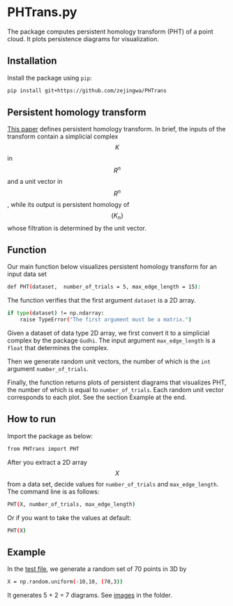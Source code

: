# PHTrans.py
The package computes persistent homology transform (PHT) of a point cloud. It plots persistence diagrams for visualization.
## Installation
Install the package using `pip`:

```bash
pip install git+https://github.com/zejingwa/PHTrans
```
## Persistent homology transform
[This paper](https://arxiv.org/pdf/1310.1030) defines persistent homology transform. In brief, the inputs of the transform contain a simplicial complex $$K$$ in $$R^n$$ and a unit vector in $$R^n$$, while its output is persistent homology of $$\{K_n\}$$ whose filtration is determined by the unit vector.
## Function
Our main function below visualizes persistent homology transform for an input data set 
```bash
def PHT(dataset,  number_of_trials = 5, max_edge_length = 15):
```
The function verifies that the first argument `dataset` is a 2D array. 
```bash
if type(dataset) != np.ndarray:
    raise TypeError("The first argument must be a matrix.")
```
Given a dataset of data type 2D array, we first convert it to a simplicial complex by the package `Gudhi`. The input argument `max_edge_length` is a `float` that determines the complex. 

Then we generate random unit vectors, the number of which is the `int` argument `number_of_trials`.

Finally, the function returns plots of persistent diagrams that visualizes PHT, the number of which is equal to `number_of_trials`. Each random unit vector corresponds to each plot. See the section Example at the end.
## How to run
Import the package as below:
```bash
from PHTrans import PHT
```
After you extract a 2D array $$X$$ from a data set, decide values for `number_of_trials` and `max_edge_length`. The command line is as follows:
```bash
PHT(X, number_of_trials, max_edge_length)
```
Or if you want to take the values at default:
```bash
PHT(X)
```
## Example
In the [test file](https://github.com/zejingwa/PHTrans/blob/main/PHTrans/test1.1.py), we generate a random set of 70 points in 3D by
```bash
X = np.random.uniform(-10,10, (70,3))
```
It generates 5 + 2 = 7 diagrams. See [images](https://github.com/zejingwa/PHTrans) in the folder.


